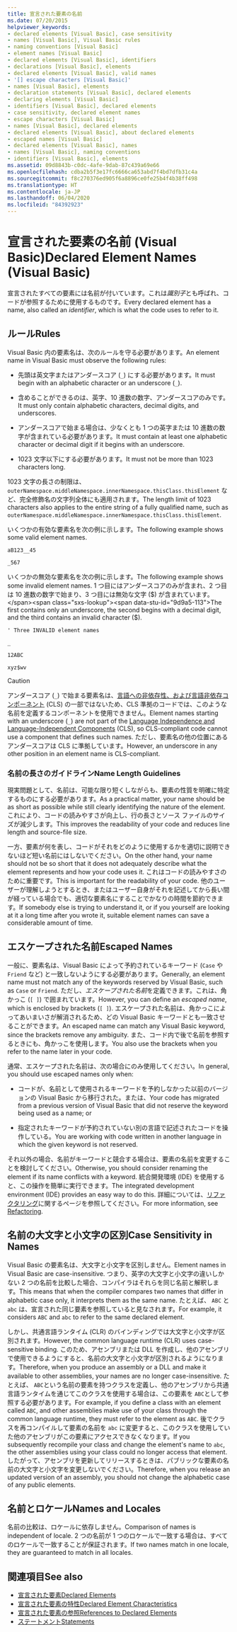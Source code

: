 ```yaml
---
title: 宣言された要素の名前
ms.date: 07/20/2015
helpviewer_keywords:
- declared elements [Visual Basic], case sensitivity
- names [Visual Basic], Visual Basic rules
- naming conventions [Visual Basic]
- element names [Visual Basic]
- declared elements [Visual Basic], identifiers
- declarations [Visual Basic], elements
- declared elements [Visual Basic], valid names
- '[] escape characters [Visual Basic]'
- names [Visual Basic], elements
- declaration statements [Visual Basic], declared elements
- declaring elements [Visual Basic]
- identifiers [Visual Basic], declared elements
- case sensitivity, declared element names
- escape characters [Visual Basic]
- names [Visual Basic], declared elements
- declared elements [Visual Basic], about declared elements
- escaped names [Visual Basic]
- declared elements [Visual Basic], names
- names [Visual Basic], naming conventions
- identifiers [Visual Basic], elements
ms.assetid: 09d8843b-c0dc-4afe-9dab-87c439a69e66
ms.openlocfilehash: cdba2b5f3e17fc6666ca653abd7f4bd7dfb31c4a
ms.sourcegitcommit: f8c270376ed905f6a8896ce0fe25b4f4b38ff498
ms.translationtype: HT
ms.contentlocale: ja-JP
ms.lasthandoff: 06/04/2020
ms.locfileid: "84392923"
---
```

# <a name="declared-element-names-visual-basic"></a><span data-ttu-id="9d9a5-102">宣言された要素の名前 (Visual Basic)</span><span class="sxs-lookup"><span data-stu-id="9d9a5-102">Declared Element Names (Visual Basic)</span></span>
<span data-ttu-id="9d9a5-103">宣言されたすべての要素には名前が付いています。これは*識別子*とも呼ばれ、コードが参照するために使用するものです。</span><span class="sxs-lookup"><span data-stu-id="9d9a5-103">Every declared element has a name, also called an *identifier*, which is what the code uses to refer to it.</span></span>  
  
## <a name="rules"></a><span data-ttu-id="9d9a5-104">ルール</span><span class="sxs-lookup"><span data-stu-id="9d9a5-104">Rules</span></span>  
 <span data-ttu-id="9d9a5-105">Visual Basic 内の要素名は、次のルールを守る必要があります。</span><span class="sxs-lookup"><span data-stu-id="9d9a5-105">An element name in Visual Basic must observe the following rules:</span></span>  
  
- <span data-ttu-id="9d9a5-106">先頭は英文字またはアンダースコア (`_`) にする必要があります。</span><span class="sxs-lookup"><span data-stu-id="9d9a5-106">It must begin with an alphabetic character or an underscore (`_`).</span></span>  
  
- <span data-ttu-id="9d9a5-107">含めることができるのは、英字、10 進数の数字、アンダースコアのみです。</span><span class="sxs-lookup"><span data-stu-id="9d9a5-107">It must only contain alphabetic characters, decimal digits, and underscores.</span></span>  
  
- <span data-ttu-id="9d9a5-108">アンダースコアで始まる場合は、少なくとも 1 つの英字または 10 進数の数字が含まれている必要があります。</span><span class="sxs-lookup"><span data-stu-id="9d9a5-108">It must contain at least one alphabetic character or decimal digit if it begins with an underscore.</span></span>  
  
- <span data-ttu-id="9d9a5-109">1023 文字以下にする必要があります。</span><span class="sxs-lookup"><span data-stu-id="9d9a5-109">It must not be more than 1023 characters long.</span></span>  
  
 <span data-ttu-id="9d9a5-110">1023 文字の長さの制限は、`outerNamespace.middleNamespace.innerNamespace.thisClass.thisElement` など、完全修飾名の文字列全体にも適用されます。</span><span class="sxs-lookup"><span data-stu-id="9d9a5-110">The length limit of 1023 characters also applies to the entire string of a fully qualified name, such as `outerNamespace.middleNamespace.innerNamespace.thisClass.thisElement`.</span></span>  
  
 <span data-ttu-id="9d9a5-111">いくつかの有効な要素名を次の例に示します。</span><span class="sxs-lookup"><span data-stu-id="9d9a5-111">The following example shows some valid element names.</span></span>  
  
 `aB123__45`  
  
 `_567`  
  
 <span data-ttu-id="9d9a5-112">いくつかの無効な要素名を次の例に示します。</span><span class="sxs-lookup"><span data-stu-id="9d9a5-112">The following example shows some invalid element names.</span></span> <span data-ttu-id="9d9a5-113">1 つ目にはアンダースコアのみが含まれ、2 つ目は 10 進数の数字で始まり、3 つ目には無効な文字 ($) が含まれています。</span><span class="sxs-lookup"><span data-stu-id="9d9a5-113">The first contains only an underscore, the second begins with a decimal digit, and the third contains an invalid character ($).</span></span>  
  
 `' Three INVALID element names`  
  
 `_`  
  
 `12ABC`  
  
 `xyz$wv`  
  
> [!CAUTION]
> <span data-ttu-id="9d9a5-114">アンダースコア (`_`) で始まる要素名は、[言語への非依存性、および言語非依存コンポーネント](../../../../standard/language-independence-and-language-independent-components.md) (CLS) の一部ではないため、CLS 準拠のコードでは、このような名前を定義するコンポーネントを使用できません。</span><span class="sxs-lookup"><span data-stu-id="9d9a5-114">Element names starting with an underscore (`_`) are not part of the [Language Independence and Language-Independent Components](../../../../standard/language-independence-and-language-independent-components.md) (CLS), so CLS-compliant code cannot use a component that defines such names.</span></span> <span data-ttu-id="9d9a5-115">ただし、要素名の他の位置にあるアンダースコアは CLS に準拠しています。</span><span class="sxs-lookup"><span data-stu-id="9d9a5-115">However, an underscore in any other position in an element name is CLS-compliant.</span></span>  
  
### <a name="name-length-guidelines"></a><span data-ttu-id="9d9a5-116">名前の長さのガイドライン</span><span class="sxs-lookup"><span data-stu-id="9d9a5-116">Name Length Guidelines</span></span>  
 <span data-ttu-id="9d9a5-117">現実問題として、名前は、可能な限り短くしながらも、要素の性質を明確に特定するものにする必要があります。</span><span class="sxs-lookup"><span data-stu-id="9d9a5-117">As a practical matter, your name should be as short as possible while still clearly identifying the nature of the element.</span></span> <span data-ttu-id="9d9a5-118">これにより、コードの読みやすさが向上し、行の長さとソース ファイルのサイズが減少します。</span><span class="sxs-lookup"><span data-stu-id="9d9a5-118">This improves the readability of your code and reduces line length and source-file size.</span></span>  
  
 <span data-ttu-id="9d9a5-119">一方、要素が何を表し、コードがそれをどのように使用するかを適切に説明できないほど短い名前にはしないでください。</span><span class="sxs-lookup"><span data-stu-id="9d9a5-119">On the other hand, your name should not be so short that it does not adequately describe what the element represents and how your code uses it.</span></span> <span data-ttu-id="9d9a5-120">これはコードの読みやすさのために重要です。</span><span class="sxs-lookup"><span data-stu-id="9d9a5-120">This is important for the readability of your code.</span></span> <span data-ttu-id="9d9a5-121">他のユーザーが理解しようとするとき、またはユーザー自身がそれを記述してから長い間が経っている場合でも、適切な要素名にすることでかなりの時間を節約できます。</span><span class="sxs-lookup"><span data-stu-id="9d9a5-121">If somebody else is trying to understand it, or if you yourself are looking at it a long time after you wrote it, suitable element names can save a considerable amount of time.</span></span>  
  
## <a name="escaped-names"></a><span data-ttu-id="9d9a5-122">エスケープされた名前</span><span class="sxs-lookup"><span data-stu-id="9d9a5-122">Escaped Names</span></span>  
 <span data-ttu-id="9d9a5-123">一般に、要素名は、Visual Basic によって予約されているキーワード (`Case` や `Friend` など) と一致しないようにする必要があります。</span><span class="sxs-lookup"><span data-stu-id="9d9a5-123">Generally, an element name must not match any of the keywords reserved by Visual Basic, such as `Case` or `Friend`.</span></span> <span data-ttu-id="9d9a5-124">ただし、*エスケープされた名前*を定義できます。これは、角かっこ (`[ ]`) で囲まれています。</span><span class="sxs-lookup"><span data-stu-id="9d9a5-124">However, you can define an *escaped name*, which is enclosed by brackets (`[ ]`).</span></span> <span data-ttu-id="9d9a5-125">エスケープされた名前は、角かっこによってあいまいさが解消されるため、どの Visual Basic キーワードとも一致させることができます。</span><span class="sxs-lookup"><span data-stu-id="9d9a5-125">An escaped name can match any Visual Basic keyword, since the brackets remove any ambiguity.</span></span> <span data-ttu-id="9d9a5-126">また、コード内で後で名前を参照するときにも、角かっこを使用します。</span><span class="sxs-lookup"><span data-stu-id="9d9a5-126">You also use the brackets when you refer to the name later in your code.</span></span>  
  
 <span data-ttu-id="9d9a5-127">通常、エスケープされた名前は、次の場合にのみ使用してください。</span><span class="sxs-lookup"><span data-stu-id="9d9a5-127">In general, you should use escaped names only when:</span></span>  
  
- <span data-ttu-id="9d9a5-128">コードが、名前として使用されるキーワードを予約しなかった以前のバージョンの Visual Basic から移行された。または、</span><span class="sxs-lookup"><span data-stu-id="9d9a5-128">Your code has migrated from a previous version of Visual Basic that did not reserve the keyword being used as a name; or</span></span>  
  
- <span data-ttu-id="9d9a5-129">指定されたキーワードが予約されていない別の言語で記述されたコードを操作している。</span><span class="sxs-lookup"><span data-stu-id="9d9a5-129">You are working with code written in another language in which the given keyword is not reserved.</span></span>  
  
 <span data-ttu-id="9d9a5-130">それ以外の場合、名前がキーワードと競合する場合は、要素の名前を変更することを検討してください。</span><span class="sxs-lookup"><span data-stu-id="9d9a5-130">Otherwise, you should consider renaming the element if its name conflicts with a keyword.</span></span> <span data-ttu-id="9d9a5-131">統合開発環境 (IDE) を使用すると、この操作を簡単に実行できます。</span><span class="sxs-lookup"><span data-stu-id="9d9a5-131">The integrated development environment (IDE) provides an easy way to do this.</span></span> <span data-ttu-id="9d9a5-132">詳細については、[リファクタリング](/visualstudio/ide/refactoring-in-visual-studio)に関するページを参照してください。</span><span class="sxs-lookup"><span data-stu-id="9d9a5-132">For more information, see [Refactoring](/visualstudio/ide/refactoring-in-visual-studio).</span></span>  
  
## <a name="case-sensitivity-in-names"></a><span data-ttu-id="9d9a5-133">名前の大文字と小文字の区別</span><span class="sxs-lookup"><span data-stu-id="9d9a5-133">Case Sensitivity in Names</span></span>  
 <span data-ttu-id="9d9a5-134">Visual Basic の要素名は、大文字と小文字を区別しません。</span><span class="sxs-lookup"><span data-stu-id="9d9a5-134">Element names in Visual Basic are case-insensitive.</span></span> <span data-ttu-id="9d9a5-135">つまり、英字の大文字と小文字の違いしかない 2 つの名前を比較した場合、コンパイラはそれらを同じ名前と解釈します。</span><span class="sxs-lookup"><span data-stu-id="9d9a5-135">This means that when the compiler compares two names that differ in alphabetic case only, it interprets them as the same name.</span></span> <span data-ttu-id="9d9a5-136">たとえば、 `ABC` と `abc` は、宣言された同じ要素を参照していると見なされます。</span><span class="sxs-lookup"><span data-stu-id="9d9a5-136">For example, it considers `ABC` and `abc` to refer to the same declared element.</span></span>  
  
 <span data-ttu-id="9d9a5-137">しかし、共通言語ランタイム (CLR) のバインディングでは大文字と小文字が区別されます。</span><span class="sxs-lookup"><span data-stu-id="9d9a5-137">However, the common language runtime (CLR) uses case-sensitive binding.</span></span> <span data-ttu-id="9d9a5-138">このため、アセンブリまたは DLL を作成し、他のアセンブリで使用できるようにすると、名前の大文字と小文字が区別されるようになります。</span><span class="sxs-lookup"><span data-stu-id="9d9a5-138">Therefore, when you produce an assembly or a DLL and make it available to other assemblies, your names are no longer case-insensitive.</span></span> <span data-ttu-id="9d9a5-139">たとえば、 `ABC`という名前の要素を持つクラスを定義し、他のアセンブリから共通言語ランタイムを通じてこのクラスを使用する場合は、この要素を `ABC`として参照する必要があります。</span><span class="sxs-lookup"><span data-stu-id="9d9a5-139">For example, if you define a class with an element called `ABC`, and other assemblies make use of your class through the common language runtime, they must refer to the element as `ABC`.</span></span> <span data-ttu-id="9d9a5-140">後でクラスを再コンパイルして要素の名前を `abc` に変更すると、このクラスを使用していた他のアセンブリがこの要素にアクセスできなくなります。</span><span class="sxs-lookup"><span data-stu-id="9d9a5-140">If you subsequently recompile your class and change the element's name to `abc`, the other assemblies using your class could no longer access that element.</span></span> <span data-ttu-id="9d9a5-141">したがって、アセンブリを更新してリリースするときは、パブリックな要素の名前の大文字と小文字を変更しないでください。</span><span class="sxs-lookup"><span data-stu-id="9d9a5-141">Therefore, when you release an updated version of an assembly, you should not change the alphabetic case of any public elements.</span></span>  
  
## <a name="names-and-locales"></a><span data-ttu-id="9d9a5-142">名前とロケール</span><span class="sxs-lookup"><span data-stu-id="9d9a5-142">Names and Locales</span></span>  
 <span data-ttu-id="9d9a5-143">名前の比較は、ロケールに依存しません。</span><span class="sxs-lookup"><span data-stu-id="9d9a5-143">Comparison of names is independent of locale.</span></span> <span data-ttu-id="9d9a5-144">2 つの名前が 1 つのロケールで一致する場合は、すべてのロケールで一致することが保証されます。</span><span class="sxs-lookup"><span data-stu-id="9d9a5-144">If two names match in one locale, they are guaranteed to match in all locales.</span></span>  
  
## <a name="see-also"></a><span data-ttu-id="9d9a5-145">関連項目</span><span class="sxs-lookup"><span data-stu-id="9d9a5-145">See also</span></span>

- [<span data-ttu-id="9d9a5-146">宣言された要素</span><span class="sxs-lookup"><span data-stu-id="9d9a5-146">Declared Elements</span></span>](index.md)
- [<span data-ttu-id="9d9a5-147">宣言された要素の特性</span><span class="sxs-lookup"><span data-stu-id="9d9a5-147">Declared Element Characteristics</span></span>](declared-element-characteristics.md)
- [<span data-ttu-id="9d9a5-148">宣言された要素の参照</span><span class="sxs-lookup"><span data-stu-id="9d9a5-148">References to Declared Elements</span></span>](references-to-declared-elements.md)
- [<span data-ttu-id="9d9a5-149">ステートメント</span><span class="sxs-lookup"><span data-stu-id="9d9a5-149">Statements</span></span>](../../../language-reference/statements/index.md)

